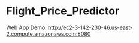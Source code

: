 # Flight_Price_Predictor
Web App Demo: http://ec2-3-142-230-46.us-east-2.compute.amazonaws.com:8080
